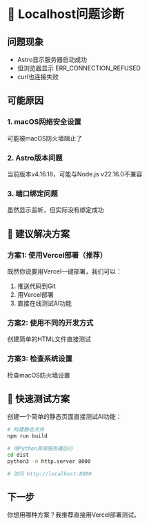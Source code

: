 # 🔧 Localhost问题诊断

## 问题现象
- Astro显示服务器启动成功
- 但浏览器显示 ERR_CONNECTION_REFUSED
- curl也连接失败

## 可能原因

### 1. macOS网络安全设置
可能被macOS防火墙阻止了

### 2. Astro版本问题
当前版本v4.16.18，可能与Node.js v22.16.0不兼容

### 3. 端口绑定问题
虽然显示监听，但实际没有绑定成功

## 🎯 建议解决方案

### 方案1: 使用Vercel部署（推荐）
既然你说要用Vercel一键部署，我们可以：
1. 推送代码到Git
2. 用Vercel部署
3. 直接在线测试AI功能

### 方案2: 使用不同的开发方式
创建简单的HTML文件直接测试

### 方案3: 检查系统设置
检查macOS防火墙设置

## 🚀 快速测试方案

创建一个简单的静态页面直接测试AI功能：

```bash
# 构建静态文件
npm run build

# 用Python简单服务器运行
cd dist
python3 -m http.server 8000

# 访问 http://localhost:8000
```

## 下一步
你想用哪种方案？我推荐直接用Vercel部署测试。